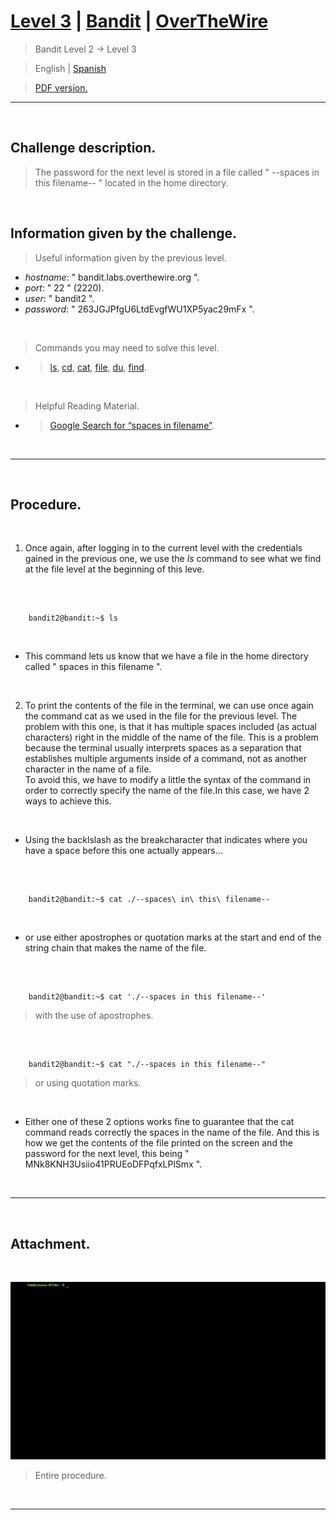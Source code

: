 
# [Level 3](https://overthewire.org/wargames/bandit/bandit3.html) | [Bandit](https://overthewire.org/wargames/bandit/) | [OverTheWire](https://overthewire.org/wargames/)
> Bandit Level 2 → Level 3

> English | [Spanish](https://github.com/frandausmeier/CTF_Write-Ups/blob/main/OverTheWire/Bandit/Level_3/nivel-3_bandit_overthewire_esp.md)

> [PDF version.](https://drive.google.com/file/d/1L1JZP5ERuaf9Ij3QEZPDqsu0JkmSQxnx/view?usp=drive_link)

-----

<br>

## Challenge description.
> The password for the next level is stored in a file called " --spaces in this filename-- " located in the home directory.

<br>

## Information given by the challenge.
> Useful information given by the previous level.
- _hostname_: " bandit.labs.overthewire.org ".
- _port_: " 22 " (2220).
- _user_: " bandit2 ".
- _password_: " 263JGJPfgU6LtdEvgfWU1XP5yac29mFx ".

<br>

> Commands you may need to solve this level.
- > [ls](https://manpages.ubuntu.com/manpages/noble/man1/ls.1.html),  [cd](https://manpages.ubuntu.com/manpages/noble/man1/cd.1posix.html),  [cat](https://manpages.ubuntu.com/manpages/noble/man1/cat.1.html),  [file](https://manpages.ubuntu.com/manpages/noble/man1/file.1.html),  [du](https://manpages.ubuntu.com/manpages/noble/man1/du.1.html),  [find](https://manpages.ubuntu.com/manpages/noble/man1/find.1.html).

<br>

> Helpful Reading Material.
- >  [Google Search for “spaces in filename”](https://www.google.com/search?q=spaces+in+filename).

<br>

-----

<br>

## Procedure.

<br>

1. Once again, after logging in to the current level with the credentials gained in the previous one, we use the _ls_ command to see what we find at the file level at the beginning of this leve.

<br>

```

	bandit2@bandit:~$ ls

```

<br>

- This command lets us know that we have a file in the home directory called " spaces in this filename ".

<br>

2. To print the contents of the file in the terminal, we can use once again the command cat as we used in the file for the previous level. The problem with this one, is that it has multiple spaces
included (as actual characters) right in the middle of the name of the file. This is a problem because the terminal usually interprets spaces as a separation that establishes multiple arguments inside of a command, not as another character in the name of a file.\
To avoid this, we have to modify a little the syntax of the command in order to correctly specify the name of the file.In this case, we have 2 ways to achieve this.

<br>

- Using the backlslash as the breakcharacter that indicates where you have a space before this one actually appears...

<br>

```

	bandit2@bandit:~$ cat ./--spaces\ in\ this\ filename--

```

<br>

- or use either apostrophes or quotation marks at the start and end of the string chain that makes the name of the file.

<br>

```

	bandit2@bandit:~$ cat './--spaces in this filename--'

```
> with the use of apostrophes.

<br>

```

	bandit2@bandit:~$ cat "./--spaces in this filename--"

```
> or using quotation marks.

<br>

* Either one of these 2 options works fine to guarantee that the cat command reads correctly the spaces in the name of the file. And this is how we get the contents of the file printed on the screen and the password for the next level, this being " MNk8KNH3Usiio41PRUEoDFPqfxLPlSmx ".

<br> 

---

<br>

## Attachment.

<br>

<p align="center">
  <img src="./attachments/level-3_bandit_overthewire.gif"/>
</p>

> Entire procedure.

<br>

----
